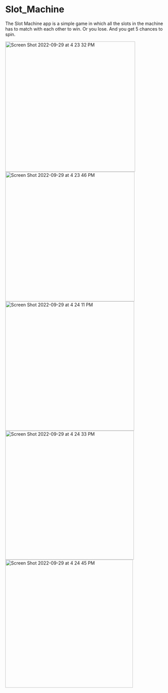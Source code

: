# Slot_Machine

The Slot Machine app is a simple game in which all the slots in the machine has to match with each other to win. Or you lose. And you get 5 chances to spin. 

<img width="409" alt="Screen Shot 2022-09-29 at 4 23 32 PM" src="https://user-images.githubusercontent.com/34569407/193134956-db293d11-6d01-4312-97f9-967130c106bd.png">

<img width="407" alt="Screen Shot 2022-09-29 at 4 23 46 PM" src="https://user-images.githubusercontent.com/34569407/193134981-0ae77be3-2223-44f7-82d2-9c636e2e1f9a.png">

<img width="406" alt="Screen Shot 2022-09-29 at 4 24 11 PM" src="https://user-images.githubusercontent.com/34569407/193135001-56e78e01-8a60-441c-b58a-9a17285fe9c2.png">


<img width="405" alt="Screen Shot 2022-09-29 at 4 24 33 PM" src="https://user-images.githubusercontent.com/34569407/193135240-81dcef4e-068c-4d3c-be87-eba5f4bbd262.png">


<img width="402" alt="Screen Shot 2022-09-29 at 4 24 45 PM" src="https://user-images.githubusercontent.com/34569407/193135259-55f61c96-22ea-4927-9985-5c1c0e03a2f0.png">
